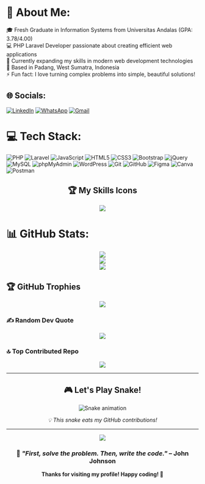 # 💫 About Me:
🎓 Fresh Graduate in Information Systems from Universitas Andalas (GPA: 3.78/4.00)<br>💻 PHP Laravel Developer passionate about creating efficient web applications<br>🌱 Currently expanding my skills in modern web development technologies<br>📍 Based in Padang, West Sumatra, Indonesia<br>⚡ Fun fact: I love turning complex problems into simple, beautiful solutions!


## 🌐 Socials:
[![LinkedIn](https://img.shields.io/badge/LinkedIn-%230077B5.svg?logo=linkedin&logoColor=white)](https://linkedin.com/in/nurul-insan) [![WhatsApp](https://img.shields.io/badge/WhatsApp-25D366?logo=whatsapp&logoColor=white)](https://wa.me/6282386810527) [![Gmail](https://img.shields.io/badge/Gmail-D14836?logo=gmail&logoColor=white)](mailto:insannurul005@gmail.com)

# 💻 Tech Stack:
![PHP](https://img.shields.io/badge/php-%23777BB4.svg?style=for-the-badge&logo=php&logoColor=white) ![Laravel](https://img.shields.io/badge/laravel-%23FF2D20.svg?style=for-the-badge&logo=laravel&logoColor=white) ![JavaScript](https://img.shields.io/badge/javascript-%23323330.svg?style=for-the-badge&logo=javascript&logoColor=%23F7DF1E) ![HTML5](https://img.shields.io/badge/html5-%23E34F26.svg?style=for-the-badge&logo=html5&logoColor=white) ![CSS3](https://img.shields.io/badge/css3-%231572B6.svg?style=for-the-badge&logo=css3&logoColor=white) ![Bootstrap](https://img.shields.io/badge/bootstrap-%238511FA.svg?style=for-the-badge&logo=bootstrap&logoColor=white) ![jQuery](https://img.shields.io/badge/jquery-%230769AD.svg?style=for-the-badge&logo=jquery&logoColor=white) ![MySQL](https://img.shields.io/badge/mysql-4479A1.svg?style=for-the-badge&logo=mysql&logoColor=white) ![phpMyAdmin](https://img.shields.io/badge/phpmyadmin-6C78AF?style=for-the-badge&logo=phpmyadmin&logoColor=white) ![WordPress](https://img.shields.io/badge/WordPress-%23117AC9.svg?style=for-the-badge&logo=WordPress&logoColor=white) ![Git](https://img.shields.io/badge/git-%23F05033.svg?style=for-the-badge&logo=git&logoColor=white) ![GitHub](https://img.shields.io/badge/github-%23121011.svg?style=for-the-badge&logo=github&logoColor=white) ![Figma](https://img.shields.io/badge/figma-%23F24E1E.svg?style=for-the-badge&logo=figma&logoColor=white) ![Canva](https://img.shields.io/badge/Canva-%2300C4CC.svg?style=for-the-badge&logo=Canva&logoColor=white) ![Postman](https://img.shields.io/badge/Postman-FF6C37?style=for-the-badge&logo=postman&logoColor=white)

<div align="center">

## 🏆 My Skills Icons
<img src="https://skillicons.dev/icons?i=php,laravel,js,html,css,bootstrap,jquery,mysql,wordpress,git,github,figma,vscode,postman&perline=7" />

</div>

# 📊 GitHub Stats:
<div align="center">

![](https://github-readme-stats.vercel.app/api?username=insan02&theme=radical&hide_border=false&include_all_commits=true&count_private=false)<br/>
![](https://github-readme-streak-stats.herokuapp.com/?user=insan02&theme=radical&hide_border=false)<br/>
![](https://github-readme-stats.vercel.app/api/top-langs/?username=insan02&theme=radical&hide_border=false&include_all_commits=true&count_private=false&layout=compact)

</div>

## 🏆 GitHub Trophies
<div align="center">

![](https://github-profile-trophy.vercel.app/?username=insan02&theme=radical&no-frame=false&no-bg=false&margin-w=4)

</div>

### ✍️ Random Dev Quote
<div align="center">

![](https://quotes-github-readme.vercel.app/api?type=horizontal&theme=radical)

</div>

### 🔝 Top Contributed Repo
<div align="center">

![](https://github-contributor-stats.vercel.app/api?username=insan02&limit=5&theme=radical&combine_all_yearly_contributions=true)

</div>

---
<div align="center">

## 🎮 Let's Play Snake!
![Snake animation](https://github.com/insan02/insan02/blob/output/github-contribution-grid-snake.svg)

*💡 This snake eats my GitHub contributions!*

</div>

---

<div align="center">

[![](https://visitcount.itsvg.in/api?id=insan02&icon=0&color=0)](https://visitcount.itsvg.in)

### 🎯 *"First, solve the problem. Then, write the code."* – John Johnson

**Thanks for visiting my profile! Happy coding! 🚀**

</div>

<!-- Proudly created with GPRM ( https://gprm.itsvg.in ) -->